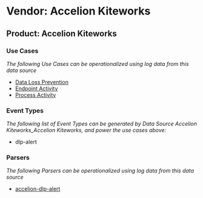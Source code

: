 Vendor: Accelion Kiteworks
==========================
Product: Accelion Kiteworks
---------------------------

### Use Cases

_The following Use Cases can be operationalized using log data from this data source_

* [Data Loss Prevention](usecase_data_loss_prevention.md)
* [Endpoint Activity](usecase_endpoint_activity.md)
* [Process Activity](usecase_process_activity.md)


### Event Types

_The following list of Event Types can be generated by Data Source Accelion Kiteworks_Accelion Kiteworks, and power the use cases above:_

- dlp-alert


### Parsers

_The following Parsers can be operationalized using log data from this data source_

* [accelion-dlp-alert](parserContent_accelion-dlp-alert.md)
